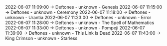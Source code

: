 2022-06-07 11:09:00 -> Deftones - unknown - Genesis
2022-06-07 11:15:00 -> Deftones - unknown - Ceremony
2022-06-07 11:18:00 -> Deftones - unknown - Urantia
2022-06-07 11:23:00 -> Deftones - unknown - Error
2022-06-07 11:28:00 -> Deftones - unknown - The Spell of Mathematics
2022-06-07 11:33:00 -> Deftones - unknown - Pompeji
2022-06-07 11:39:00 -> Deftones - unknown - This Link Is Dead
2022-06-07 11:43:00 -> King Crimson - unknown - Starless
